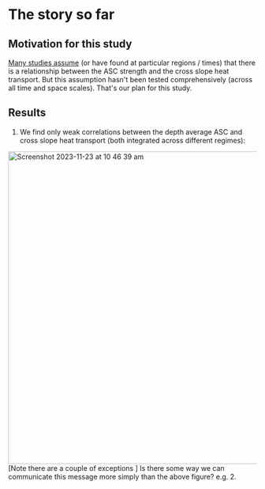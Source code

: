 # The story so far

## Motivation for this study

[Many studies assume](https://github.com/willaguiar/ASC_and_heat_transport/issues/3) (or have found at particular regions / times) that there is a relationship between the ASC strength and the cross slope heat transport. But this assumption hasn't been tested comprehensively (across all time and space scales). That's our plan for this study.

## Results

1. We find only weak correlations between the depth average ASC and cross slope heat transport (both integrated across different regimes):
<img width="632" alt="Screenshot 2023-11-23 at 10 46 39 am" src="https://github.com/willaguiar/ASC_and_heat_transport/assets/8506963/2b3d0a33-1d26-41fb-b450-a5340af21558">
[Note there are a couple of exceptions ]
Is there some way we can communicate this message more simply than the above figure? e.g. 
2. 
